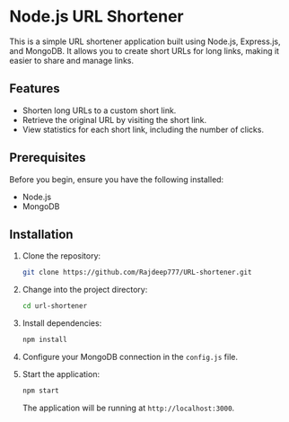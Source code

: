 # Node.js URL Shortener

This is a simple URL shortener application built using Node.js, Express.js, and MongoDB. It allows you to create short URLs for long links, making it easier to share and manage links.

## Features

- Shorten long URLs to a custom short link.
- Retrieve the original URL by visiting the short link.
- View statistics for each short link, including the number of clicks.

## Prerequisites

Before you begin, ensure you have the following installed:

- Node.js
- MongoDB

## Installation

1. Clone the repository:

   ```bash
   git clone https://github.com/Rajdeep777/URL-shortener.git
   ```

2. Change into the project directory:

   ```bash
   cd url-shortener
   ```

3. Install dependencies:

   ```bash
   npm install
   ```

4. Configure your MongoDB connection in the `config.js` file.

5. Start the application:

   ```bash
   npm start
   ```

   The application will be running at `http://localhost:3000`.